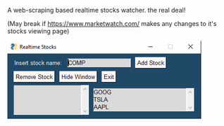 A web-scraping based realtime stocks watcher. the real deal!

(May break if https://www.marketwatch.com/ makes any changes to it's stocks viewing page)

![](media/RealtimeStocksExample.gif)
